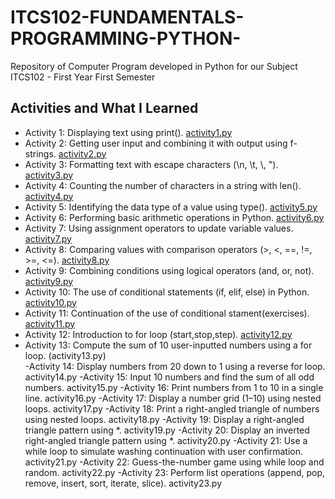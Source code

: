 # ITCS102-FUNDAMENTALS-PROGRAMMING-PYTHON-
Repository of Computer Program developed in Python for our Subject ITCS102 - First Year First Semester
## Activities and What I Learned

- Activity 1: Displaying text using print(). [activity1.py](activity1.py)
- Activity 2: Getting user input and combining it with output using f-strings. [activity2.py](activity2.py)
- Activity 3: Formatting text with escape characters (\n, \t, \\, \"). [activity3.py](activity3.py)
- Activity 4: Counting the number of characters in a string with len(). [activity4.py](activity4.py)
- Activity 5: Identifying the data type of a value using type(). [activity5.py](activity5.py)
- Activity 6: Performing basic arithmetic operations in Python. [activity6.py](activity6.py)
- Activity 7: Using assignment operators to update variable values. [activity7.py](activity7.py)
- Activity 8: Comparing values with comparison operators (>, <, ==, !=, >=, <=). [activity8.py](activity8.py)
- Activity 9: Combining conditions using logical operators (and, or, not). [activity9.py](activity9.py)
- Activity 10: The use of conditional statements (if, elif, else) in Python. [activity10.py](activity10.py)
- Activity 11: Continuation of the use of conditional stament(exercises). [activity11.py](activity11.py)
- Activity 12: Introduction to for loop (start,stop,step). [activity12.py](activity12.py)
- Activity 13: Compute the sum of 10 user-inputted numbers using a for loop. (activity13.py)                           
-Activity 14: Display numbers from 20 down to 1 using a reverse for loop. activity14.py
-Activity 15: Input 10 numbers and find the sum of all odd numbers. activity15.py
-Activity 16: Print numbers from 1 to 10 in a single line. activity16.py
-Activity 17: Display a number grid (1–10) using nested loops. activity17.py
-Activity 18: Print a right-angled triangle of numbers using nested loops. activity18.py
-Activity 19: Display a right-angled triangle pattern using *. activity19.py
-Activity 20: Display an inverted right-angled triangle pattern using *. activity20.py
-Activity 21: Use a while loop to simulate washing continuation with user confirmation. activity21.py
-Activity 22: Guess-the-number game using while loop and random. activity22.py
-Activity 23: Perform list operations (append, pop, remove, insert, sort, iterate, slice). activity23.py
